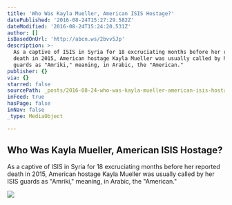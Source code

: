 ```yaml
---
title: 'Who Was Kayla Mueller, American ISIS Hostage?'
datePublished: '2016-08-24T15:27:29.582Z'
dateModified: '2016-08-24T15:24:20.531Z'
author: []
isBasedOnUrl: 'http://abcn.ws/2bvv5Jp'
description: >-
  As a captive of ISIS in Syria for 18 excruciating months before her reported
  death in 2015, American hostage Kayla Mueller was usually called by her ISIS
  guards as "Amriki," meaning, in Arabic, the "American."
publisher: {}
via: {}
starred: false
sourcePath: _posts/2016-08-24-who-was-kayla-mueller-american-isis-hostage.md
inFeed: true
hasPage: false
inNav: false
_type: MediaObject

---
```

<article style=""><h1>Who Was Kayla Mueller, American ISIS Hostage?</h1><p>As a captive of ISIS in Syria for 18 excruciating months before her reported death in 2015, American hostage Kayla Mueller was usually called by her ISIS guards as "Amriki," meaning, in Arabic, the "American."</p><img src="http://a.abcnews.com/images/International/ht_kayla_family_lf_160820_4x3_992.jpg" /></article>